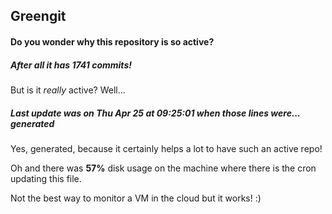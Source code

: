 ## Greengit

#### Do you wonder why this repository is so active?

##### After all it has 1741 commits!

But is it *really* active? Well...

##### Last update was on Thu Apr 25 at 09:25:01 when those lines were... generated

Yes, generated, because it certainly helps a lot to have such an active repo!

Oh and there was **57%** disk usage on the machine
where there is the cron updating this file.

Not the best way to monitor a VM in the cloud but it works! :)
